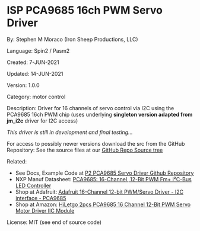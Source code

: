 # ISP PCA9685 16ch PWM Servo Driver

By: Stephen M Moraco (Iron Sheep Productions, LLC)

Language: Spin2 / Pasm2

Created: 7-JUN-2021

Updated: 14-JUN-2021

Version: 1.0.0

Category: motor control

Description:
Driver for 16 channels of servo control via I2C using the PCA9685 16ch PWM chip  (uses underlying **singleton version adapted from jm_i2c** driver for I2C access)

*This driver is still in development and final testing...*
  
For access to possibly newer versions download the src from the GitHub Repository: See the source files at our [GitHub Repo Source tree](https://github.com/ironsheep/P2-PCA9685-Servo-Driver/tree/main/src)

Related: 

- See Docs, Example Code at [P2 PCA9685 Servo Driver Github Repository](https://github.com/ironsheep/P2-PCA9685-Servo-Driver)
- NXP Manuf Datasheet: [PCA9685: 16-Channel, 12-Bit PWM Fm+ I²C-Bus LED Controller](https://www.nxp.com/products/power-management/lighting-driver-and-controller-ics/ic-led-controllers/16-channel-12-bit-pwm-fm-plus-ic-bus-led-controller:PCA9685)
- Shop at Adafruit: [Adafruit 16-Channel 12-bit PWM/Servo Driver - I2C interface - PCA9685](https://www.adafruit.com/product/815)
- Shop at Amazon: [HiLetgo 2pcs PCA9685 16 Channel 12-Bit PWM Servo Motor Driver IIC Module](https://www.amazon.com/HiLetgo-PCA9685-Channel-12-Bit-Arduino/dp/B07BRS249H)

License: MIT (see end of source code)
